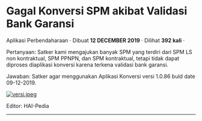 Gagal Konversi SPM akibat Validasi Bank Garansi
===============================================

Aplikasi Perbendaharaan · Dibuat **12 DECEMBER 2019** · Dilihat **392 kali** ·

Pertanyaan: Satker kami mengajukan banyak SPM yang terdiri dari SPM LS non kontraktual, SPM PPNPN, dan SPM kontraktual, tetapi tidak dapat diproses diaplikasi konversi karena terkena validasi bank garansi.

  

Jawaban: Satker agar menggunakan Aplikasi Konversi versi 1.0.86 buld date 09-12-2019.

[![](https://hai.kemenkeu.go.id/file.php/9333JRWPXANMHZ933232599CAB5/versi.jpeg?s=350 "versi.jpeg")](https://hai.kemenkeu.go.id/file.php/9333JRWPXANMHZ933232599CAB5/versi.jpeg)

  

Editor: HAI-Pedia  

  

  
  
  

* * *